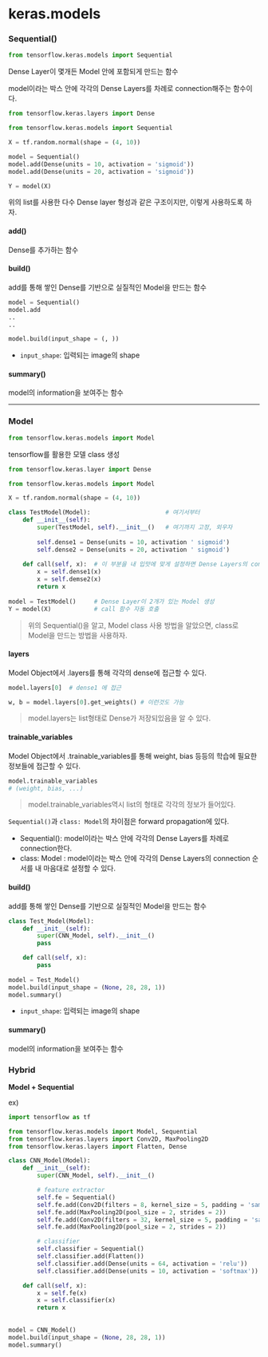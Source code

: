 # keras.models

### Sequential()

```python
from tensorflow.keras.models import Sequential
```

Dense Layer이 몇개든 Model 안에 포함되게 만드는 함수

model이라는 박스 안에 각각의 Dense Layers를 차례로 connection해주는 함수이다.

```python
from tensorflow.keras.layers import Dense

from tensorflow.keras.models import Sequential

X = tf.random.normal(shape = (4, 10))

model = Sequential()
model.add(Dense(units = 10, activation = 'sigmoid'))
model.add(Dense(units = 20, activation = 'sigmoid'))

Y = model(X)
```

위의 list를 사용한 다수 Dense layer 형성과 같은 구조이지만, 이렇게 사용하도록 하자. 



#### add()

Dense를 추가하는 함수



#### build()

add를 통해 쌓인 Dense를 기반으로 실질적인 Model을 만드는 함수

```python
model = Sequential()
model.add
..
..

model.build(input_shape = (, ))
```

- `input_shape`: 입력되는 image의 shape



#### summary()

model의 information을 보여주는 함수



---



### Model

```python
from tensorflow.keras.models import Model
```



tensorflow를 활용한 모델 class 생성

```python
from tensorflow.keras.layer import Dense

from tensorflow.keras.models import Model

X = tf.random.normal(shape = (4, 10))

class TestModel(Model):						# 여기서부터
    def __init__(self):
        super(TestModel, self).__init__()  	# 여기까지 고정, 외우자
    
    	self.dense1 = Dense(units = 10, activation ' sigmoid')
    	self.dense2 = Dense(units = 20, activation ' sigmoid')
    
    def call(self, x):  # 이 부분을 내 입맛에 맞게 설정하면 Dense Layers의 connection 순서를 자유롭게 결정할 수 있다.
        x = self.dense1(x)
        x = self.demse2(x)
        return x
    
model = TestModel() 	# Dense Layer이 2개가 있는 Model 생성
Y = model(X)			# call 함수 자동 호출
```

> 위의 Sequential()을 알고, Model class 사용 방법을 알았으면, class로 Model을 만드는 방법을 사용하자.

 

#### layers

Model Object에서 .layers를 통해 각각의 dense에 접근할 수 있다.

```python
model.layers[0]  # dense1 에 접근

w, b = model.layers[0].get_weights() # 이런것도 가능
```

> model.layers는 list형태로 Dense가 저장되있음을 알 수 있다.







#### trainable_variables

Model Object에서 .trainable_variables를 통해 weight, bias 등등의 학습에 필요한 정보들에 접근할 수 있다.

```python
model.trainable_variables
# (weight, bias, ...)
```

> model.trainable_variables역시 list의 형태로 각각의 정보가 들어있다.



`Sequential()`과 `class: Model`의 차이점은 forward propagation에 있다.

- Sequential(): model이라는 박스 안에 각각의 Dense Layers를 차례로 connection한다.
- class: Model : model이라는 박스 안에 각각의 Dense Layers의 connection 순서를 내 마음대로 설정할 수 있다.



#### build()

add를 통해 쌓인 Dense를 기반으로 실질적인 Model을 만드는 함수

```python
class Test_Model(Model):
    def __init__(self):
        super(CNN_Model, self).__init__()
		pass

    def call(self, x):
        pass
        
model = Test_Model()
model.build(input_shape = (None, 28, 28, 1))
model.summary()
```

- `input_shape`: 입력되는 image의 shape



#### summary()

model의 information을 보여주는 함수



### Hybrid

**Model + Sequential**

ex)

```python
import tensorflow as tf

from tensorflow.keras.models import Model, Sequential
from tensorflow.keras.layers import Conv2D, MaxPooling2D
from tensorflow.keras.layers import Flatten, Dense

class CNN_Model(Model):
    def __init__(self):
        super(CNN_Model, self).__init__()

        # feature extractor
        self.fe = Sequential()
        self.fe.add(Conv2D(filters = 8, kernel_size = 5, padding = 'same', activation = 'relu'))  
        self.fe.add(MaxPooling2D(pool_size = 2, strides = 2))
        self.fe.add(Conv2D(filters = 32, kernel_size = 5, padding = 'same', activation = 'relu'))        
        self.fe.add(MaxPooling2D(pool_size = 2, strides = 2))

        # classifier
        self.classifier = Sequential()
        self.classifier.add(Flatten())
        self.classifier.add(Dense(units = 64, activation = 'relu'))
        self.classifier.add(Dense(units = 10, activation = 'softmax'))

    def call(self, x):
        x = self.fe(x)
        x = self.classifier(x)
        return x
        
        
model = CNN_Model()
model.build(input_shape = (None, 28, 28, 1))
model.summary()
```

